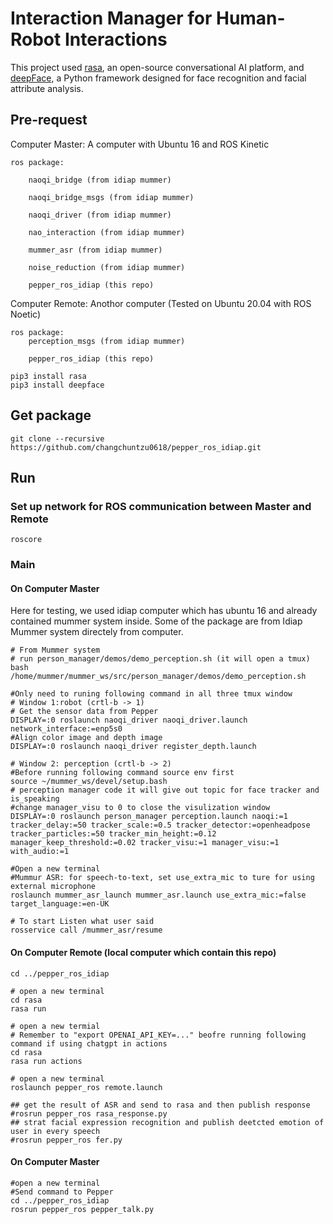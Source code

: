 # Interaction Manager for Human-Robot Interactions
This project used [rasa](https://rasa.com/), an open-source conversational AI platform, and [deepFace](https://github.com/serengil/deepface), a Python framework designed for face recognition and facial attribute analysis.
    
## Pre-request
Computer Master: A computer with Ubuntu 16 and ROS Kinetic

    ros package:

        naoqi_bridge (from idiap mummer)

        naoqi_bridge_msgs (from idiap mummer)

        naoqi_driver (from idiap mummer)

        nao_interaction (from idiap mummer)

        mummer_asr (from idiap mummer)

        noise_reduction (from idiap mummer)

        pepper_ros_idiap (this repo)

Computer Remote: Anothor computer (Tested on Ubuntu 20.04 with ROS Noetic)

    ros package:
        perception_msgs (from idiap mummer)

        pepper_ros_idiap (this repo)

```
pip3 install rasa
pip3 install deepface
```

## Get package
```
git clone --recursive https://github.com/changchuntzu0618/pepper_ros_idiap.git
```

## Run
### Set up network for ROS communication between Master and Remote
```
roscore
```
### Main
#### On Computer Master

Here for testing, we used idiap computer which has ubuntu 16 and already contained mummer system inside. Some of the package are from Idiap Mummer system directely from computer.
```
# From Mummer system
# run person_manager/demos/demo_perception.sh (it will open a tmux)
bash /home/mummer/mummer_ws/src/person_manager/demos/demo_perception.sh

#Only need to runing following command in all three tmux window
# Window 1:robot (crtl-b -> 1)
# Get the sensor data from Pepper
DISPLAY=:0 roslaunch naoqi_driver naoqi_driver.launch network_interface:=enp5s0
#Align color image and depth image
DISPLAY=:0 roslaunch naoqi_driver register_depth.launch

# Window 2: perception (crtl-b -> 2)
#Before running following command source env first
source ~/mummer_ws/devel/setup.bash
# perception manager code it will give out topic for face tracker and is_speaking
#change manager_visu to 0 to close the visulization window
DISPLAY=:0 roslaunch person_manager perception.launch naoqi:=1 tracker_delay:=50 tracker_scale:=0.5 tracker_detector:=openheadpose tracker_particles:=50 tracker_min_height:=0.12 manager_keep_threshold:=0.02 tracker_visu:=1 manager_visu:=1 with_audio:=1

#Open a new terminal
#Mummur ASR: for speech-to-text, set use_extra_mic to ture for using external microphone 
roslaunch mummer_asr_launch mummer_asr.launch use_extra_mic:=false target_language:=en-UK

# To start Listen what user said
rosservice call /mummer_asr/resume
```

#### On Computer Remote (local computer which contain this repo)
```
cd ../pepper_ros_idiap

# open a new terminal
cd rasa
rasa run

# open a new termial
# Remember to "export OPENAI_API_KEY=..." beofre running following command if using chatgpt in actions
cd rasa
rasa run actions

# open a new terminal
roslaunch pepper_ros remote.launch

## get the result of ASR and send to rasa and then publish response
#rosrun pepper_ros rasa_response.py 
## strat facial expression recognition and publish deetcted emotion of user in every speech
#rosrun pepper_ros fer.py
```

#### On Computer Master
```
#open a new terminal
#Send command to Pepper
cd ../pepper_ros_idiap
rosrun pepper_ros pepper_talk.py
```